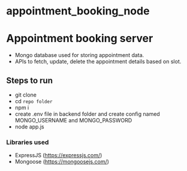 # appointment_booking_node


#  Appointment booking server
- Mongo database used for storing appointment data.
- APIs to fetch, update, delete the appointment details based on slot.

## Steps to run
- git clone <repo URL>
- cd `repo folder`
- npm i
- create .env file in backend folder and create config named MONGO_USERNAME and MONGO_PASSWORD
- node app.js

### Libraries used
- ExpressJS (https://expressjs.com/)
- Mongoose (https://mongoosejs.com/)
